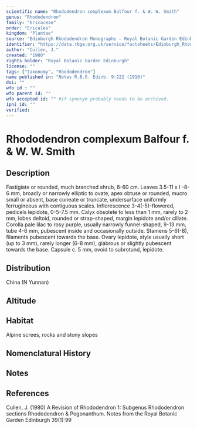 ```yaml
---
scientific name: "Rhododendron complexum Balfour f. & W. W. Smith"
genus: "Rhododendron"
family: "Ericaceae"
order: "Ericales"
kingdom: "Plantae"
source: "Edinburgh Rhododendron Monographs – Royal Botanic Garden Edinburgh"
identifier: "https://data.rbge.org.uk/service/factsheets/Edinburgh_Rhododendron_Monographs.xhtml"
author: "Cullen, J."
created: "1980"
rights holder: "Royal Botanic Garden Edinburgh"
license: ""
tags: ["taxonomy", "Rhododendron"]
name published in: "Notes R.B.G. Edinb. 9:222 (1916)"
doi: ""
wfo id : ""
wfo parent id: ""
wfo accepted id: "" #if synonym probably needs to be archived.                      
ipni id: ""
verified:
---
```


                       

# Rhododendron complexum Balfour f. & W. W. Smith

## Description
Fastigiate or rounded, much branched shrub, 8-60 cm. Leaves 3.5-11 x I -8-6 mm, broadly or narrowly elliptic to ovate, apex obtuse or rounded, mucro small or absent, base cuneate or truncate, undersurface uniformly ferrugineous with contiguous scales. Inflorescence 3-4(-5)-flowered, pedicels lepidote, 0-5-7.5 mm. Calyx obsolete to less than 1 mm, rarely to 2 mm, lobes deltoid, rounded or strap-shaped, margin lepidote and/or ciliate. Corolla pale lilac to rosy purple, usually narrowly funnel-shaped, 9-13 mm, tube 4-6 mm, pubescent inside and occasionally outside. Stamens 5-6(-8), filaments pubescent towards the base. Ovary lepidote, style usually short (up to 3 mm), rarely longer (6-8 mm), glabrous or slightly pubescent towards the base. Capsule c. 5 mm, ovoid to subrotund, lepidote.

## Distribution
China (N Yunnan)

## Altitude


## Habitat
Alpine screes, rocks and stony slopes

## Nomenclatural History

                       
## Notes


## References

Cullen, J. (1980) A Revision of Rhododendron 1: Subgenus Rhododendron sections Rhododendron & Pogonanthum. Notes from the Royal Botanic Garden Edinburgh 39(1):99
